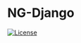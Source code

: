 NG-Django
======

[![License](https://pypip.in/license/django-cms/badge.svg)](https://github.com/studentIvan/ng-django)